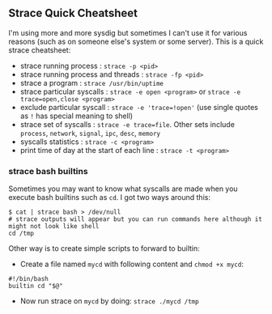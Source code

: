 ## Strace Quick Cheatsheet

I'm using more and more sysdig but sometimes I can't use it for various reasons (such as on someone else's system or
    some server).
This is a quick strace cheatsheet:

- strace running process : `strace -p <pid>`
- strace running process and threads : `strace -fp <pid>`
- strace a program : `strace /usr/bin/uptime`
- strace particular syscalls : `strace -e open <program>` or `strace -e trace=open,close <program>`
- exclude particular syscall : `strace -e 'trace=!open'` (use single quotes as `!` has special meaning to shell)
- strace set of syscalls : `strace -e trace=file`. Other sets include `process`, `network`, `signal`, `ipc`, `desc`,
  `memory`
- syscalls statistics : `strace -c <program>`
- print time of day at the start of each line : `strace -t <program>`

### strace bash builtins

Sometimes you may want to know what syscalls are made when you execute bash builtins such as `cd`. I got two ways around
this:

```shell
$ cat | strace bash > /dev/null
# strace outputs will appear but you can run commands here although it might not look like shell
cd /tmp
```

Other way is to create simple scripts to forward to builtin:

- Create a file named `mycd` with following content and `chmod +x mycd`:

```shell
#!/bin/bash
builtin cd "$@"
```

- Now run strace on `mycd` by doing: `strace ./mycd /tmp`
